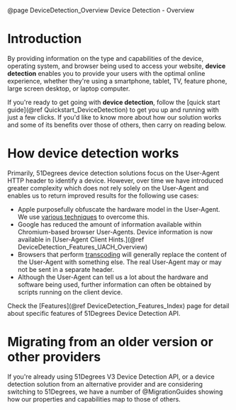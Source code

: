 @page DeviceDetection_Overview Device Detection - Overview

# Introduction

By providing information on the type and capabilities of the device, operating system, and browser being used to access your website, **device detection** enables you to provide your users with the optimal online experience, whether they're using a smartphone, tablet, TV, feature phone, large screen desktop, or laptop computer. 

If you're ready to get going with **device detection**, follow the [quick start guide](@ref Quickstart_DeviceDetection) to get you up and running with just a few clicks. If you'd like to know more about how our solution works and some of its benefits over those of others, then carry on reading below.

# How device detection works

Primarily, 51Degrees device detection solutions focus on the User-Agent HTTP header to identify a device. However, over time
we have introduced greater complexity which does not rely solely on the User-Agent and enables us to return improved results for the following use cases:

* Apple purposefully obfuscate the hardware model in the User-Agent. We use 
[various techniques](https://51degrees.com/blog/multi-stage-approach-to-apple-ios-device-detection) to overcome this. 
* Google has reduced the amount of information available within Chromium-based browser User-Agents. Device information is now available in [User-Agent Client Hints.](@ref DeviceDetection_Features_UACH_Overview) 
* Browsers that perform [transcoding](https://en.wikipedia.org/wiki/Mobile_browser#Mobile_HTML_transcoders) will 
generally replace the content of the User-Agent with something else. The real User-Agent may or may not be sent 
in a separate header.
* Although the User-Agent can tell us a lot about the hardware and software being used, further information can often
be obtained by scripts running on the client device.

Check the [Features](@ref DeviceDetection_Features_Index) page for detail about specific features of 51Degrees Device Detection API.

# Migrating from an older version or other providers

If you're already using 51Degrees V3 Device Detection API, or a device detection solution from an alternative provider and are considering switching to 51Degrees, we have a number of @MigrationGuides showing how our properties and capabilities map to those of others.


